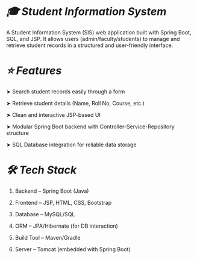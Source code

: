 # *🎓 Student Information System*

A Student Information System (SIS) web application built with Spring Boot, SQL, and JSP.
It allows users (admin/faculty/students) to manage and retrieve student records in a structured and user-friendly interface.


# *⭐ Features*

➤ Search student records easily through a form

➤ Retrieve student details (Name, Roll No, Course,  etc.)

➤ Clean and interactive JSP-based UI

➤ Modular Spring Boot backend with Controller-Service-Repository structure

➤ SQL Database integration for reliable data storage


# *🛠 Tech Stack*

1. Backend – Spring Boot (Java)


2. Frontend – JSP, HTML, CSS, Bootstrap


3. Database – MySQL/SQL


4. ORM – JPA/Hibernate (for DB interaction)


5. Build Tool – Maven/Gradle


6. Server – Tomcat (embedded with Spring Boot)





